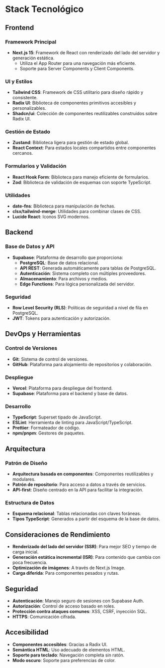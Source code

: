# Stack Tecnológico

## Frontend

### Framework Principal
- **Next.js 15**: Framework de React con renderizado del lado del servidor y generación estática.
  - Utiliza el App Router para una navegación más eficiente.
  - Soporte para Server Components y Client Components.

### UI y Estilos
- **Tailwind CSS**: Framework de CSS utilitario para diseño rápido y consistente.
- **Radix UI**: Biblioteca de componentes primitivos accesibles y personalizables.
- **Shadcn/ui**: Colección de componentes reutilizables construidos sobre Radix UI.

### Gestión de Estado
- **Zustand**: Biblioteca ligera para gestión de estado global.
- **React Context**: Para estados locales compartidos entre componentes cercanos.

### Formularios y Validación
- **React Hook Form**: Biblioteca para manejo eficiente de formularios.
- **Zod**: Biblioteca de validación de esquemas con soporte TypeScript.

### Utilidades
- **date-fns**: Biblioteca para manipulación de fechas.
- **clsx/tailwind-merge**: Utilidades para combinar clases de CSS.
- **Lucide React**: Iconos SVG modernos.

## Backend

### Base de Datos y API
- **Supabase**: Plataforma de desarrollo que proporciona:
  - **PostgreSQL**: Base de datos relacional.
  - **API REST**: Generada automáticamente para tablas de PostgreSQL.
  - **Autenticación**: Sistema completo con múltiples proveedores.
  - **Almacenamiento**: Para archivos y medios.
  - **Edge Functions**: Para lógica personalizada del servidor.

### Seguridad
- **Row Level Security (RLS)**: Políticas de seguridad a nivel de fila en PostgreSQL.
- **JWT**: Tokens para autenticación y autorización.

## DevOps y Herramientas

### Control de Versiones
- **Git**: Sistema de control de versiones.
- **GitHub**: Plataforma para alojamiento de repositorios y colaboración.

### Despliegue
- **Vercel**: Plataforma para despliegue del frontend.
- **Supabase**: Plataforma para el backend y base de datos.

### Desarrollo
- **TypeScript**: Superset tipado de JavaScript.
- **ESLint**: Herramienta de linting para JavaScript/TypeScript.
- **Prettier**: Formateador de código.
- **npm/pnpm**: Gestores de paquetes.

## Arquitectura

### Patrón de Diseño
- **Arquitectura basada en componentes**: Componentes reutilizables y modulares.
- **Patrón de repositorio**: Para acceso a datos a través de servicios.
- **API-first**: Diseño centrado en la API para facilitar la integración.

### Estructura de Datos
- **Esquema relacional**: Tablas relacionadas con claves foráneas.
- **Tipos TypeScript**: Generados a partir del esquema de la base de datos.

## Consideraciones de Rendimiento

- **Renderizado del lado del servidor (SSR)**: Para mejor SEO y tiempo de carga inicial.
- **Generación estática incremental (ISR)**: Para contenido que cambia con poca frecuencia.
- **Optimización de imágenes**: A través de Next.js Image.
- **Carga diferida**: Para componentes pesados y rutas.

## Seguridad

- **Autenticación**: Manejo seguro de sesiones con Supabase Auth.
- **Autorización**: Control de acceso basado en roles.
- **Protección contra ataques comunes**: XSS, CSRF, inyección SQL.
- **HTTPS**: Comunicación cifrada.

## Accesibilidad

- **Componentes accesibles**: Gracias a Radix UI.
- **Semántica HTML**: Uso adecuado de elementos HTML.
- **Soporte para teclado**: Navegación completa sin ratón.
- **Modo oscuro**: Soporte para preferencias de color.
